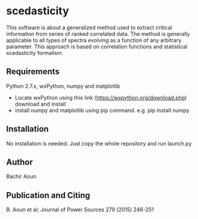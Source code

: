 # scedasticity

This software is about a generalized method used to extract critical information from series of ranked correlated data. 
The method is generally applicable to all types of spectra evolving as a function of any arbitrary parameter.
This approach is based on correlation functions and statistical scedasticity formalism.

## Requirements
Python 2.7.x, wxPython, numpy and matplotlib
* Locate wxPython using this link (https://wxpython.org/download.php) download and install
* install numpy and matplotlib using pip command. e.g. pip install numpy

## Installation
No installation is needed. Just copy the whole repository and run launch.py 


## Author
Bachir Aoun

## Publication and Citing
B. Aoun et al; Journal of Power Sources 279 (2015) 246-251

